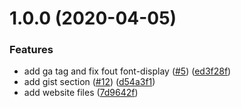 # 1.0.0 (2020-04-05)


### Features

* add ga tag and fix fout font-display  ([#5](https://github.com/the-glima/my-website/issues/5)) ([ed3f28f](https://github.com/the-glima/my-website/commit/ed3f28f7734788ba028135b6b1bda5ed148dc3d4))
* add gist section ([#12](https://github.com/the-glima/my-website/issues/12)) ([d54a3f1](https://github.com/the-glima/my-website/commit/d54a3f141294a93af81c8cd342b7d0b181d0213c))
* add website files ([7d9642f](https://github.com/the-glima/my-website/commit/7d9642fadfb6f5e19a813b29d96653ea915591bb))

